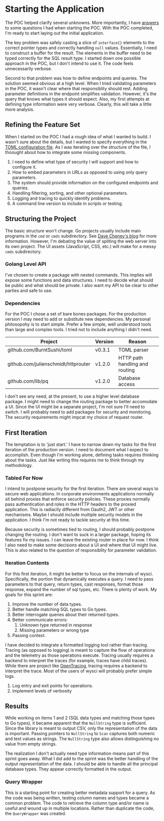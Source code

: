 # Starting the Application
The POC helped clarify several unknowns.
More importantly, I have [answers](https://github.com/DarcInc/wysci/blob/master/docs/version0.md#the-application) to some questions I had when starting the POC.
With the POC completed, I'm ready to start laying out the initial application.

The key problem was safely casting a slice of `interface{}` elements to the correct pointer types and correctly handling `null` values.
Essentially, I need to construct a buffer for the result.
The elements in the buffer need to be typed correctly for the SQL result type.
I started down one possible approach in the POC, but I don't intend to use it.
The code feels unnecessarily verbose.

Second to that problem was how to define endpoints and queries.
The solution seemed obvious at a high level.
When I tried validating parameters in the POC, it wasn't clear where that responsiblity should rest.
Adding parameter definitions in the endpoint simplifies validation.
However, it's the query that knows what types it should expect.
Also, my first attempts at defining type information were very verbose.
Clearly, this will take a little more analysis.

## Refining the Feature Set
When I started on the POC I had a rough idea of what I wanted to build.
I wasn't sure about the details, but I wanted to specify everything in the [TOML configuration file](https://github.com/DarcInc/wysci/blob/v0.0/docs/example.toml).
As I was iterating over the structure of the file, I thoought about how to integrate some missing components.
1. I need to define what type of security I will support and how to configure it.
2. How to embed parameters in URLs as opposed to using only query parameters.
3. The system should provide information on the configured endpoints and queries.
4. Handling filtering, sorting, and other optional parameters.
5. Logging and tracing to quickly identify problems.
6. A command line version to include in scripts or testing.

## Structuring the Project
The basic structure won't change. 
Go projects usually include main programs in the `cmd` or `cmds` subdirectory.
See [Dave Cheney's blog](https://dave.cheney.net/2014/12/01/five-suggestions-for-setting-up-a-go-project) for more information.
However, I'm debating the value of spliting the web server into its own project.
The UI assets (JavaScript, CSS, etc.) will make for a messy `cmds` subdirectory.

### Golang Level API
I've chosen to create a package with nested commands.
This implies will expose some functions and data structures.
I need to decide what should be public and what should be private.
I also want my API to be clear to other parties and safe to use.

### Dependencies
For the POC I chose a set of bare bones packages.
For the production version I may need to add or substitute new dependencies.
My personal philosopohy is to start simple.
Prefer a few simple, well understood tools than large and complex tools.
I tried not to include anything I didn't need.

|Project                             |Version |Reason                         |
|------------------------------------|--------|-------------------------------|
|github.com/BurntSushi/toml          |v0.3.1  |TOML parser                    |
|github.com/julienschmidt/httprouter |v1.2.0  |HTTP path handling and routing |
|github.com/lib/pq                   |v1.2.0  |Database access                |

I don't see any need, at the present, to use a higher level database package.
I might need to change the routing package to better accomodate a UI.
Since the UI might be a separate project, I'm not sure I'll need to switch.
I will probably need to add packages for security and monitoring.
The security requirements might impcat my choice of request router.

## First Iteration
The temptation is to 'just start.'
I have to narrow down my tasks for the first iteration of the production version.
I need to document what I expect to accomplish.
Even though I'm working alone, defining tasks requires thinking about the tasks.
Just like writing this requires me to think through my methodology.

### Tabled For Now
I intend to postpone security for the first iteration.
There are several ways to secure web applications.
In  corporate environments applications normally sit behind proxies that enforce security policies.
These proxies normally pass authentication and roles in the HTTP headers to the proxied application.
This is radiaclly different from Oauth2, JWT or other mechanisms.
Maybe I should include multiple security models in the application.
I think I'm not ready to tackle security at this time.

Because security is sometimes tied to routing, I should probably postpone changing the routing.
I don't want to suck in a larger package, hoping its features fix my issues.
I can leave the existing router in place for now.
I think I also need to make some decisions about a UI and where that UI might live.
This is also related to the question of responsiblity for parameter validation.

### Iteration Contents 
For this first iteration, it might be better to focus on the internals of wysci.
Specifically, the portion that dynamically executes a query.
I need to pass parameters to that query, return types, cast responses, format those response, expand the number of sql types, etc.
There is plenty of work.
My goals for this sprint are:
1. Improve the number of data types.
2. Better handle matching SQL types to Go types.
3. Better interrogate queries about their returned types.
4. Better communicate errors:
   1. Unknown type returned in response
   2. Missing parameters or wrong type
5. Passing context.

I have decided to integrate a formatted logging tool rather than tracing.
Tracing (as opposed to logging) is meant to capture the flow of operations and the telemetry as those operations execute.
Tracing usually requires a backend to interpret the traces (for example, traces have child traces).
While there are project like [OpenTracing](https://opentracing.io/), tracing requires a backend to interpret the trace.
Most of the users of wysci will probably prefer simple logs.
1. Log entry and exit points for operations.
2. Implement levels of verbosity

## Results
While working on items 1 and 2 (SQL data types and matching those types to Go types), it became apparent that the `NullString` type is sufficient.
Since the library is meant to output CSV, only the representation of the data is important.
Passing pointers to `NullString` to `Scan` captures both numeric and text values as strings.
The `NullString` type also allows distinguishing no value from empty strings.

The realization I don't actually need type information means part of this sprint goes away.
What I did add to the sprint was the better handling of the output representation of the data.
I should be able to handle all the principal database types.
They appear correctly formatted in the output.

### Query Wrapper
This is a starting point for creating better metadata support for a query.
As the code was being written, testing column names and types became a common problem.
The code to retrieve the column type and/or name is useful and wound up in multiple locations.
Rather than duplicate the code, the `QueryWrapper` was created.


